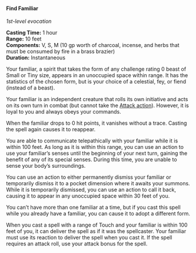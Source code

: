 #### Find Familiar
<!-- markdownlint-disable link-image-reference-definitions -->
[_metadata_:spell_name]:- "Find Familiar"
[_metadata_:spell_level]:- "1"
[_metadata_:spell_school]:- "evocation"
[_metadata_:ritual]:- "false"
[_metadata_:casting_time_amount]:- "1"
[_metadata_:casting_time_unit]:- "hour"
[_metadata_:range]:- "10 feet"
[_metadata_:target]:- "An unoccupied space"
[_metadata_:components_verbal]:- "true"
[_metadata_:components_somatic]:- "true"
[_metadata_:components_material]:- "true"
[_metadata_:components_material_description]:- "10 gp worth of charcoal, incense, and herbs that must be consumed by fire in a brass brazier"
[_metadata_:components_material_cost]:- "10 gp"
[_metadata_:duration]:- "Instantaneous"
[_metadata_:concentration]:- "false"
[_metadata_:compared_to_wotc_srd_5.1]:- "mechanics_different_wording_different"
[_metadata_:compared_to_a5e_srd]:- "mechanics_same_wording_different"
<!-- markdownlint-disable-next-line no-emphasis-as-heading -->
_1st-level evocation_

**Casting Time:** 1 hour \
**Range:** 10 feet \
**Components:** V, S, M (10 gp worth of charcoal, incense, and herbs that must be consumed by fire in a brass brazier) \
**Duration:** Instantaneous

Your familiar, a spirit that takes the form of any challenge rating 0 beast of Small or Tiny size, appears in an unoccupied space within range.
It has the statistics of the chosen form, but is your choice of a celestial, fey, or fiend (instead of a beast).

Your familiar is an independent creature that rolls its own initiative and acts on its own turn in combat (but cannot take the [Attack action](#Combat_Actions_attack)).
However, it is loyal to you and always obeys your commands.

When the familiar drops to 0 hit points, it vanishes without a trace.
Casting the spell again causes it to reappear.

You are able to communicate telepathically with your familiar while it is within 100 feet.
As long as it is within this range, you can use an action to use your familiar’s senses until the beginning of your next turn, gaining the benefit of any of its special senses.
During this time, you are unable to sense your body’s surroundings.

You can use an action to either permanently dismiss your familiar or temporarily dismiss it to a pocket dimension where it awaits your summons.
While it is temporarily dismissed, you can use an action to call it back, causing it to appear in any unoccupied space within 30 feet of you.

You can’t have more than one familiar at a time, but if you cast this spell while you already have a familiar, you can cause it to adopt a different form.

When you cast a spell with a range of Touch and your familiar is within 100 feet of you, it can deliver the spell as if it was the spellcaster.
Your familiar must use its reaction to deliver the spell when you cast it.
If the spell requires an attack roll, use your attack bonus for the spell.
